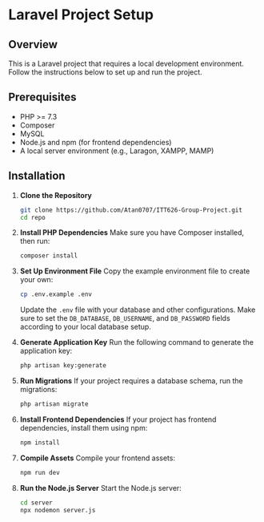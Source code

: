 # Laravel Project Setup

## Overview
This is a Laravel project that requires a local development environment. Follow the instructions below to set up and run the project.

## Prerequisites
- PHP >= 7.3
- Composer
- MySQL
- Node.js and npm (for frontend dependencies)
- A local server environment (e.g., Laragon, XAMPP, MAMP)

## Installation

1. **Clone the Repository**
   ```bash
   git clone https://github.com/Atan0707/ITT626-Group-Project.git
   cd repo
   ```

2. **Install PHP Dependencies**
   Make sure you have Composer installed, then run:
   ```bash
   composer install
   ```

3. **Set Up Environment File**
   Copy the example environment file to create your own:
   ```bash
   cp .env.example .env
   ```

   Update the `.env` file with your database and other configurations. Make sure to set the `DB_DATABASE`, `DB_USERNAME`, and `DB_PASSWORD` fields according to your local database setup.

4. **Generate Application Key**
   Run the following command to generate the application key:
   ```bash
   php artisan key:generate
   ```

5. **Run Migrations**
   If your project requires a database schema, run the migrations:
   ```bash
   php artisan migrate
   ```

6. **Install Frontend Dependencies**
   If your project has frontend dependencies, install them using npm:
   ```bash
   npm install
   ```

7. **Compile Assets**
   Compile your frontend assets:
   ```bash
   npm run dev
   ```

8. **Run the Node.js Server**
   Start the Node.js server:
   ```bash
   cd server
   npx nodemon server.js
   ```
